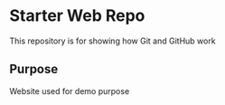 # Starter Web Repo

This repository is for showing how Git and GitHub work

## Purpose

Website used for demo purpose